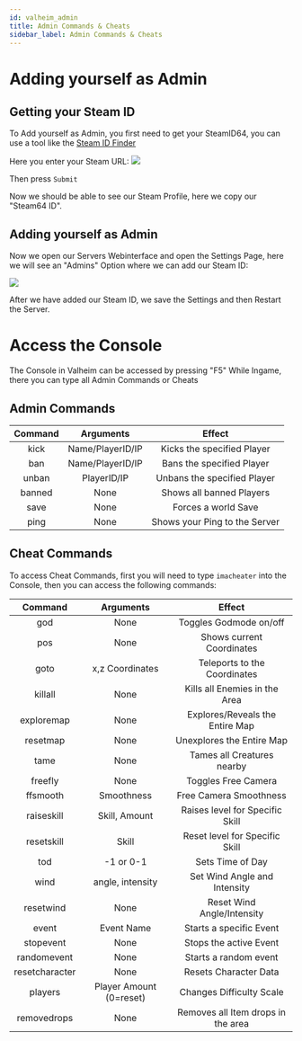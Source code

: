 ```yaml
---
id: valheim_admin
title: Admin Commands & Cheats
sidebar_label: Admin Commands & Cheats
---
```


# Adding yourself as Admin


## Getting your Steam ID
To Add yourself as Admin, you first need to get your SteamID64, you can use a tool like the [Steam ID Finder](https://steamid.xyz/)

Here you enter your Steam URL:
![](https://screensaver01.zap-hosting.com/index.php/s/bybzMbKicjWpfeW/preview)

Then press `Submit`

Now we should be able to see our Steam Profile, here we copy our "Steam64 ID".


## Adding yourself as Admin

Now we open our Servers Webinterface and open the Settings Page, here we will see an "Admins" Option where we can add our Steam ID:

![](PLACEHOLDER)


After we have added our Steam ID, we save the Settings and then Restart the Server.

# Access the Console

The Console in Valheim can be accessed by pressing "F5" While Ingame, there you can type all Admin Commands or Cheats


## Admin Commands

|  Command   |           Arguments          |                  Effect               |
| :--------: | :--------------------------: |  :---------------------------------:  |
|   kick     |        Name/PlayerID/IP      |     Kicks the specified Player        |
|   ban      |        Name/PlayerID/IP      |     Bans the specified Player         |
|   unban    |        PlayerID/IP           |     Unbans the specified Player       |
|   banned   |           None               |    Shows all banned Players           |
| save       |           None               |     Forces a world Save               |
|   ping     |           None               |     Shows your Ping to the Server     |


## Cheat Commands

To access Cheat Commands, first you will need to type `imacheater` into the Console, then you can access the following commands:

|  Command   |           Arguments          |                  Effect               |
| :--------: | :--------------------------: |  :---------------------------------:  |
|   god     |        None                   |     Toggles Godmode on/off            |
|   pos      |        None     				|     Shows current Coordinates         |
|   goto    |        x,z Coordinates        |     Teleports to the Coordinates      |
|   killall  |           None               |    Kills all Enemies in the Area      |
| exploremap |           None               |     Explores/Reveals the Entire Map   |
| resetmap   |           None               |     Unexplores the Entire Map		    |
| tame		 |           None               |     Tames all Creatures nearby        |
| freefly	 |           None               |     Toggles Free Camera	            |
| ffsmooth   |      Smoothness              |     Free Camera Smoothness   		    |
| raiseskill |      Skill, Amount           |     Raises level for Specific Skill   |
| resetskill |           Skill              |     Reset level for Specific Skill    |
| tod		 |         -1 or 0-1            |   		  Sets Time of Day		    |
| wind		 |    angle, intensity          |     Set Wind Angle and Intensity      |
| resetwind  |           None               |     Reset Wind Angle/Intensity        |
| event		 |         Event Name           |     Starts a specific Event           |
| stopevent  |           None               |     Stops the active Event            |
| randomevent|           None               |         Starts a random event         |
|resetcharacter|           None             |     Resets Character Data             |
| players	 |  	 Player Amount (0=reset)|     Changes Difficulty Scale         |
| removedrops |           None              |   Removes all Item drops in the area |
